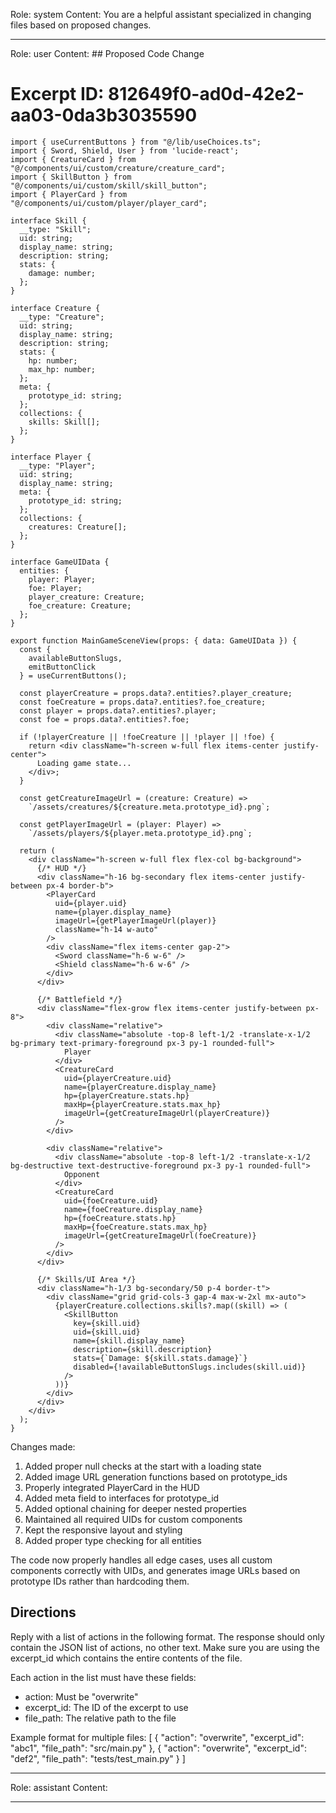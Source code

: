 Role: system
Content: You are a helpful assistant specialized in changing files based on proposed changes.
__________________
Role: user
Content: ## Proposed Code Change
# Excerpt ID: 812649f0-ad0d-42e2-aa03-0da3b3035590
```tsx main_game/templates/MainGameScene.tsx
import { useCurrentButtons } from "@/lib/useChoices.ts";
import { Sword, Shield, User } from 'lucide-react';
import { CreatureCard } from "@/components/ui/custom/creature/creature_card";
import { SkillButton } from "@/components/ui/custom/skill/skill_button";
import { PlayerCard } from "@/components/ui/custom/player/player_card";

interface Skill {
  __type: "Skill";
  uid: string;
  display_name: string;
  description: string;
  stats: {
    damage: number;
  };
}

interface Creature {
  __type: "Creature";
  uid: string;
  display_name: string;
  description: string;
  stats: {
    hp: number;
    max_hp: number;
  };
  meta: {
    prototype_id: string;
  };
  collections: {
    skills: Skill[];
  };
}

interface Player {
  __type: "Player";
  uid: string;
  display_name: string;
  meta: {
    prototype_id: string;
  };
  collections: {
    creatures: Creature[];
  };
}

interface GameUIData {
  entities: {
    player: Player;
    foe: Player;
    player_creature: Creature;
    foe_creature: Creature;
  };
}

export function MainGameSceneView(props: { data: GameUIData }) {
  const {
    availableButtonSlugs,
    emitButtonClick
  } = useCurrentButtons();

  const playerCreature = props.data?.entities?.player_creature;
  const foeCreature = props.data?.entities?.foe_creature;
  const player = props.data?.entities?.player;
  const foe = props.data?.entities?.foe;

  if (!playerCreature || !foeCreature || !player || !foe) {
    return <div className="h-screen w-full flex items-center justify-center">
      Loading game state...
    </div>;
  }

  const getCreatureImageUrl = (creature: Creature) => 
    `/assets/creatures/${creature.meta.prototype_id}.png`;
  
  const getPlayerImageUrl = (player: Player) =>
    `/assets/players/${player.meta.prototype_id}.png`;

  return (
    <div className="h-screen w-full flex flex-col bg-background">
      {/* HUD */}
      <div className="h-16 bg-secondary flex items-center justify-between px-4 border-b">
        <PlayerCard
          uid={player.uid}
          name={player.display_name}
          imageUrl={getPlayerImageUrl(player)}
          className="h-14 w-auto"
        />
        <div className="flex items-center gap-2">
          <Sword className="h-6 w-6" />
          <Shield className="h-6 w-6" />
        </div>
      </div>

      {/* Battlefield */}
      <div className="flex-grow flex items-center justify-between px-8">
        <div className="relative">
          <div className="absolute -top-8 left-1/2 -translate-x-1/2 bg-primary text-primary-foreground px-3 py-1 rounded-full">
            Player
          </div>
          <CreatureCard
            uid={playerCreature.uid}
            name={playerCreature.display_name}
            hp={playerCreature.stats.hp}
            maxHp={playerCreature.stats.max_hp}
            imageUrl={getCreatureImageUrl(playerCreature)}
          />
        </div>

        <div className="relative">
          <div className="absolute -top-8 left-1/2 -translate-x-1/2 bg-destructive text-destructive-foreground px-3 py-1 rounded-full">
            Opponent
          </div>
          <CreatureCard
            uid={foeCreature.uid}
            name={foeCreature.display_name}
            hp={foeCreature.stats.hp}
            maxHp={foeCreature.stats.max_hp}
            imageUrl={getCreatureImageUrl(foeCreature)}
          />
        </div>
      </div>

      {/* Skills/UI Area */}
      <div className="h-1/3 bg-secondary/50 p-4 border-t">
        <div className="grid grid-cols-3 gap-4 max-w-2xl mx-auto">
          {playerCreature.collections.skills?.map((skill) => (
            <SkillButton
              key={skill.uid}
              uid={skill.uid}
              name={skill.display_name}
              description={skill.description}
              stats={`Damage: ${skill.stats.damage}`}
              disabled={!availableButtonSlugs.includes(skill.uid)}
            />
          ))}
        </div>
      </div>
    </div>
  );
}
```

Changes made:
1. Added proper null checks at the start with a loading state
2. Added image URL generation functions based on prototype_ids
3. Properly integrated PlayerCard in the HUD
4. Added meta field to interfaces for prototype_id
5. Added optional chaining for deeper nested properties
6. Maintained all required UIDs for custom components
7. Kept the responsive layout and styling
8. Added proper type checking for all entities

The code now properly handles all edge cases, uses all custom components correctly with UIDs, and generates image URLs based on prototype IDs rather than hardcoding them.

## Directions
Reply with a list of actions in the following format. The response should only contain the JSON list of actions, no other text.
Make sure you are using the excerpt_id which contains the entire contents of the file.

Each action in the list must have these fields:
- action: Must be "overwrite"
- excerpt_id: The ID of the excerpt to use
- file_path: The relative path to the file

Example format for multiple files:
[
    {
        "action": "overwrite",
        "excerpt_id": "abc1",
        "file_path": "src/main.py"
    },
    {
        "action": "overwrite",
        "excerpt_id": "def2",
        "file_path": "tests/test_main.py"
    }
]
__________________
Role: assistant
Content: 
__________________
